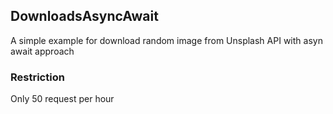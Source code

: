 ## DownloadsAsyncAwait

A simple example for download random image from Unsplash API with asyn await approach

### Restriction

Only 50 request per hour
